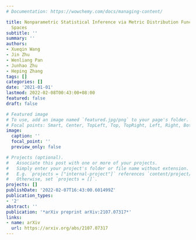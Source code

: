 ```yaml
---
# Documentation: https://wowchemy.com/docs/managing-content/

title: Nonparametric Statistical Inference via Metric Distribution Function in Metric
  Spaces
subtitle: ''
summary: ''
authors:
- Xueqin Wang
- Jin Zhu
- Wenliang Pan
- Junhao Zhu
- Heping Zhang
tags: []
categories: []
date: '2021-01-01'
lastmod: 2022-02-08T00:43:00+08:00
featured: false
draft: false

# Featured image
# To use, add an image named `featured.jpg/png` to your page's folder.
# Focal points: Smart, Center, TopLeft, Top, TopRight, Left, Right, BottomLeft, Bottom, BottomRight.
image:
  caption: ''
  focal_point: ''
  preview_only: false

# Projects (optional).
#   Associate this post with one or more of your projects.
#   Simply enter your project's folder or file name without extension.
#   E.g. `projects = ["internal-project"]` references `content/project/deep-learning/index.md`.
#   Otherwise, set `projects = []`.
projects: []
publishDate: '2022-02-07T16:43:00.601499Z'
publication_types:
- '2'
abstract: ''
publication: '*arXiv preprint arXiv:2107.07317*'
links:
- name: arXiv
  url: https://arxiv.org/abs/2107.07317
---
```

